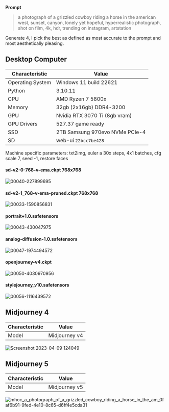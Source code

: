 **Prompt**

> a photograph of a grizzled cowboy riding a horse in the american west, sunset, canyon, lonely yet hopeful, hyperrealistic photograph, shot on film, 4k, hdr, trending on instagram, artstation

Generate 4, I pick the best as defined as most accurate to the prompt and most aesthetically pleasing.

## Desktop Computer

| Characteristic | Value |
|---------|-------|
| Operating System | Windows 11 build 22621 |
| Python | 3.10.11 |
| CPU | AMD Ryzen 7 5800x |
| Memory | 32gb (2x16gb) DDR4-3200 |
| GPU | Nvidia RTX 3070 Ti (8gb vram) |
| GPU Drivers | 527.37 game ready |
| SSD | 2TB Samsung 970evo NVMe PCIe-4 |
| SD | web-ui `22bcc7be428` |

Machine specific parameters: txt2img, euler a 30x steps, 4x1 batches, cfg scale 7, seed -1, restore faces

#### sd-v2-0-768-v-ema.ckpt 768x768

![00040-227899695](https://user-images.githubusercontent.com/1148452/230785402-905223c9-d894-4e50-b696-7dcf45403f27.png)

#### sd-v2-1_768-v-ema-pruned.ckpt 768x768

![00033-1590856831](https://user-images.githubusercontent.com/1148452/230785333-53c63014-25b8-4938-8fc9-805e9fcef56b.png)

#### portrait+1.0.safetensors

![00043-430047975](https://user-images.githubusercontent.com/1148452/230785433-3bb74d6d-a043-41b4-a13b-39342bf826ad.png)

#### analog-diffusion-1.0.safetensors

![00047-1974494572](https://user-images.githubusercontent.com/1148452/230785477-2e6c4590-9cfb-45bd-9722-3dd24e23a3cb.png)

#### openjourney-v4.ckpt

![00050-4030970956](https://user-images.githubusercontent.com/1148452/230785514-0e4a5953-0c50-4d6e-ad9d-108caf4d271f.png)

#### stylejourney_v10.safetensors

![00056-1116439572](https://user-images.githubusercontent.com/1148452/230785555-115d720c-3ec6-473e-b285-dd8ffdc12ecc.png)

## Midjourney 4

| Characteristic | Value |
|---------|-------|
| Model | Midjourney v4 |

![Screenshot 2023-04-09 124049](https://user-images.githubusercontent.com/1148452/230785222-93ea277a-4074-4260-b0d0-0f8c6b4cfea9.png)

## Midjourney 5

| Characteristic | Value |
|---------|-------|
| Model | Midjourney v5 |

![mhoc_a_photograph_of_a_grizzled_cowboy_riding_a_horse_in_the_am_0faf6b91-9fed-4e10-8c65-d6ff4e5cda31](https://user-images.githubusercontent.com/1148452/230785017-1198d590-742a-44b8-934a-98077335e422.png)
